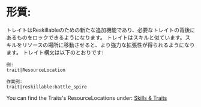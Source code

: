 # 形質:

トレイトはReskillableのための新たな追加機能であり、必要なトレイトの背後にあるものをロックできるようになります。 トレイトはスキルと似ています。スキルをリソースの場所に移動させると、より強力な拡張性が得られるようになります。 トレイト構文は以下のとおりです:

    例:
    trait|ResourceLocation
    
    作業例:
    trait|reskillable:battle_spire
    

You can find the Traits's ResourceLocations under: [Skills & Traits](/Mods/CompatSkills/Requirements/Skills_Traits/)